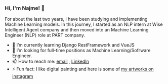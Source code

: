 
### Hi, I'm Najme! 👋

For about the last two years, I have been studying and implementing Machine Learning models. In this journey, I started as an NLP intern at Wise Intelligent Agent company and then moved into an Machine Learning Engineer (NLP) role at PART company. 

- 🌱 I’m currently learning Django RestFramework and VueJS 
- 🤔 I’m looking for full-time positions as Machine Learning/Sofrware Engineer. 
- 📫 How to reach me: [email](najme76habibi@gmail.com) , [LinkedIn](https://www.linkedin.com/in/najme-habibi-66233616b/)
- ⚡ Fun fact: I like digital painting and here is some of [my artworks on instagram](https://www.instagram.com/nj_me76/)
<!--
**NajmeHabibi/NajmeHabibi** is a ✨ _special_ ✨ repository because its `README.md` (this file) appears on your GitHub profile.

Here are some ideas to get you started:

- 🔭 I’m currently working on ...
- 🌱 I’m currently learning ...
- 👯 I’m looking to collaborate on ...
- 🤔 I’m looking for help with ...
- 💬 Ask me about ...
- 📫 How to reach me: ...
- 😄 Pronouns: ...
- ⚡ Fun fact: ...
-->
